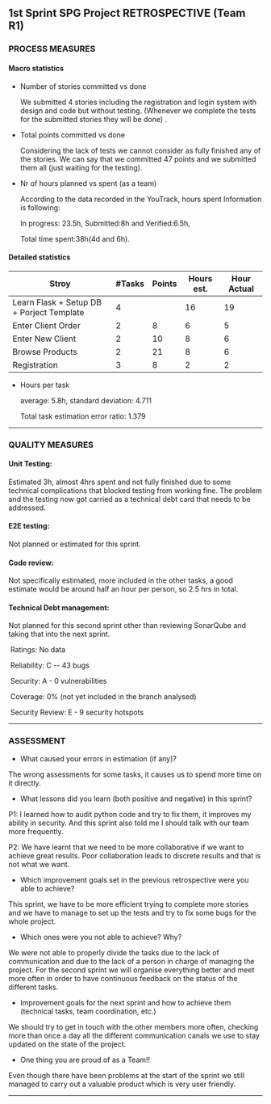 ## 1st Sprint SPG Project RETROSPECTIVE (Team R1)

### PROCESS MEASURES

#### Macro statistics

- Number of stories committed vs done

  We submitted 4 stories including the registration and login system with design and code but without testing. (Whenever we complete the tests for the submitted stories they will be done) .

- Total points committed vs done

  Considering the lack of tests we cannot consider as fully finished any of the stories. We can say that we committed 47 points and we submitted them all (just waiting for the testing).

- Nr of hours planned vs spent (as a team)

  According to the data recorded in the YouTrack, hours spent Information is following: 

  In progress: 23.5h, Submitted:8h and Verified:6.5h, 

  Total time spent:38h(4d and 6h).

  

#### Detailed statistics

| Stroy                                     | #Tasks | Points | Hours est. | Hour Actual |
| ----------------------------------------- | ------ | ------ | ---------- | ----------- |
| Learn Flask + Setup DB + Porject Template | 4      |        | 16         | 19          |
| Enter Client Order                        | 2      | 8      | 6          | 5           |
| Enter New Client                          | 2      | 10     | 8          | 6           |
| Browse Products                           | 2      | 21     | 8          | 6           |
| Registration                              | 3      | 8      | 2          | 2           |

- Hours per task

  average: 5.8h,  standard deviation: 4.711

  Total task estimation error ratio:  1.379

------



### QUALITY MEASURES

#### Unit Testing:

Estimated 3h, almost 4hrs spent and not fully finished due to some technical complications that blocked testing from working fine. The problem and the testing now got carried as a technical debt card that needs to be addressed.

#### E2E testing:

Not planned or estimated for this sprint.

#### Code review:

Not specifically estimated, more included in the other tasks, a good estimate would be around half an hour per person, so 2.5 hrs in total.

#### Technical Debt management:

Not planned for this second sprint other than reviewing SonarQube and taking that into the next sprint.

​	Ratings: No data

​	Reliability: C -- 43 bugs

​	Security: A - 0 vulnerabilities

​	Coverage: 0% (not yet included in the branch analysed)

​	Security Review: E - 9 security hotspots

------



### ASSESSMENT

- What caused your errors in estimation (if any)?

The wrong assessments for some tasks, it causes us to spend more time on it directly.

- What lessons did you learn (both positive and negative) in this sprint?

P1: I learned how to audit python code and try to fix them, it improves my ability in security. And this sprint also told me I should talk with our team more frequently.

P2: We have learnt that we need to be more collaborative if we want to achieve great results. Poor collaboration leads to discrete results and that is not what we want.

- Which improvement goals set in the previous retrospective were you able to achieve?

This sprint, we have to be more efficient trying to complete more stories and we have to manage to set up the tests  and try to fix some bugs for the whole project.

- Which ones were you not able to achieve? Why?

We were not able to properly divide the tasks due to the lack of communication and due to the lack of a person in charge of managing the project. For the second sprint we will organise everything better and meet more often in order to have continuous feedback on the status of the different tasks.

- Improvement goals for the next sprint and how to achieve them (technical tasks, team coordination, etc.)

We should try to get in touch with the other members more often, checking more than once a day all the different communication canals we use to stay updated on the state of the project.

- One thing you are proud of as a Team!!

Even though there have been problems at the start of the sprint we still managed to carry out a valuable product which is very user friendly.

------

